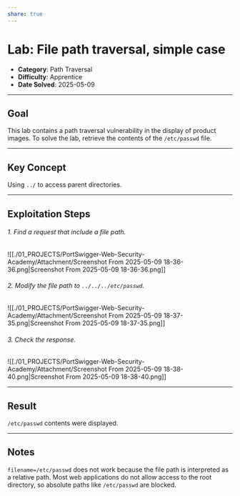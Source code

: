 ```yaml
---
share: true
---
```

# Lab: File path traversal, simple case

- **Category**: Path Traversal
- **Difficulty**: Apprentice
- **Date Solved**: 2025-05-09

---

## Goal

This lab contains a path traversal vulnerability in the display of product images.
To solve the lab, retrieve the contents of the `/etc/passwd` file.

---

## Key Concept

Using `../` to access parent directories.

---

## Exploitation Steps

###### 1. Find a request that include a file path.
![[./01_PROJECTS/PortSwigger-Web-Security-Academy/Attachment/Screenshot From 2025-05-09 18-36-36.png|Screenshot From 2025-05-09 18-36-36.png]]
###### 2. Modify the file path to `../../../etc/passwd`.
![[./01_PROJECTS/PortSwigger-Web-Security-Academy/Attachment/Screenshot From 2025-05-09 18-37-35.png|Screenshot From 2025-05-09 18-37-35.png]]
###### 3. Check the response.
![[./01_PROJECTS/PortSwigger-Web-Security-Academy/Attachment/Screenshot From 2025-05-09 18-38-40.png|Screenshot From 2025-05-09 18-38-40.png]]


---

## Result

`/etc/passwd` contents were displayed.

---

## Notes

`filename=/etc/passwd` does not work because the file path is interpreted as a relative path. Most web applications do not allow access to the root directory, so absolute paths like `/etc/passwd` are blocked.


